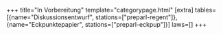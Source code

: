 +++
title="In Vorbereitung"
template="categorypage.html"
[extra]
tables=[{name="Diskussionsentwurf", stations=["preparl-regent"]}, {name="Eckpunktepapier", stations=["preparl-eckpup"]}]
laws=[]
+++
